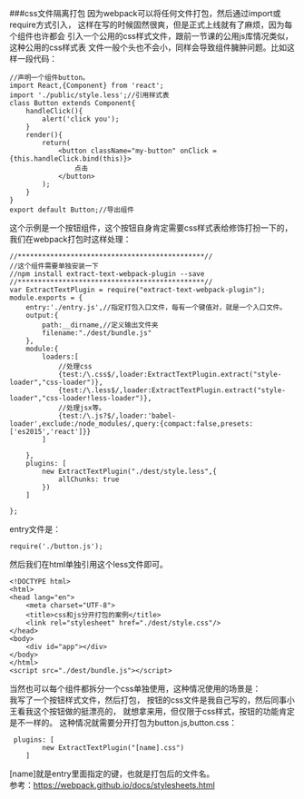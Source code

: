 ###css文件隔离打包
因为webpack可以将任何文件打包，然后通过import或require方式引入，
这样在写的时候固然很爽，但是正式上线就有了麻烦，因为每个组件也许都会
引入一个公用的css样式文件，跟前一节课的公用js库情况类似，这种公用的css样式表
文件一般个头也不会小，同样会导致组件臃肿问题。比如这样一段代码：

```
//声明一个组件button。
import React,{Component} from 'react';
import './public/style.less';//引用样式表
class Button extends Component{
    handleClick(){
        alert('click you');
    }
    render(){
        return(
            <button className="my-button" onClick = {this.handleClick.bind(this)}>
                点击
            </button>
        );
    }
}
export default Button;//导出组件
```
这个示例是一个按钮组件，这个按钮自身肯定需要css样式表给修饰打扮一下的，我们在webpack打包时这样处理：

```
//**********************************************//
//这个组件需要单独安装一下
//npm install extract-text-webpack-plugin --save
//**********************************************//
var ExtractTextPlugin = require("extract-text-webpack-plugin");
module.exports = {
    entry:'./entry.js',//指定打包入口文件，每有一个键值对，就是一个入口文件。
    output:{
        path:__dirname,//定义输出文件夹
        filename:"./dest/bundle.js"
    },
    module:{
        loaders:[
            //处理css
            {test:/\.css$/,loader:ExtractTextPlugin.extract("style-loader","css-loader")},
            {test:/\.less$/,loader:ExtractTextPlugin.extract("style-loader","css-loader!less-loader")},
            //处理jsx等。
            {test:/\.js?$/,loader:'babel-loader',exclude:/node_modules/,query:{compact:false,presets:['es2015','react']}}
        ]

    },
    plugins: [
        new ExtractTextPlugin("./dest/style.less",{
            allChunks: true
        })
    ]

};
```
entry文件是：

```
require('./button.js');
```
然后我们在html单独引用这个less文件即可。

```
<!DOCTYPE html>
<html>
<head lang="en">
    <meta charset="UTF-8">
    <title>css和js分开打包的案例</title>
    <link rel="stylesheet" href="./dest/style.css"/>
</head>
<body>
    <div id="app"></div>
</body>
</html>
<script src="./dest/bundle.js"></script>
```

当然也可以每个组件都拆分一个css单独使用，这种情况使用的场景是：<br />
我写了一个按钮样式文件，然后打包，
按钮的css文件是我自己写的，然后同事小王看我这个按钮做的挺漂亮的，
就想拿来用，但仅限于css样式，按钮的功能肯定是不一样的。
这种情况就需要分开打包为button.js,button.css：

```
 plugins: [
        new ExtractTextPlugin("[name].css")
    ]
```
[name]就是entry里面指定的键，也就是打包后的文件名。
<br />
参考：https://webpack.github.io/docs/stylesheets.html

